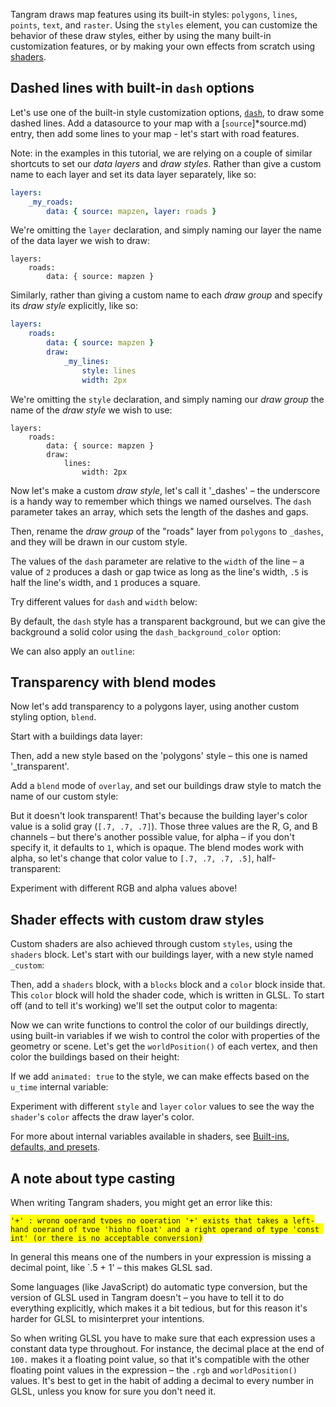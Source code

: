 <script>
function elementIntersectsViewport (el) {
  var top = el.offsetTop;
  var height = el.offsetHeight;

  while(el.offsetParent) {
    el = el.offsetParent;
    top += el.offsetTop;
  }

  return (
    top < (window.pageYOffset + window.innerHeight) &&
    (top + height) > window.pageYOffset
  );
}

function hide(el) {
    iframe = el.getElementsByTagName("iframe")[0];
    if (typeof iframe != "undefined") el.removeChild(iframe);
}
function show(el) {
    iframe = el.getElementsByTagName("iframe")[0];
    if (typeof iframe == "undefined") {
        iframe = document.createElement("iframe");
        el.appendChild(iframe);
        iframe.style.height = "100%";
        iframe.src = el.getAttribute("source");
    }
}

// check visibility every half-second, hide off-screen demos to go easy on the GPU

setInterval( function() {
    var elements = document.getElementsByClassName("demo-wrapper");
    for (var i=0; i < elements.length; i++) {
        el = elements[i];
        if (elementIntersectsViewport(el) || (i == 0 && window.pageYOffset < 500)) {
            show(el);
            // show the next two iframes as well
            show(elements[i+1]);
            show(elements[i+2]);
            for (var j=0; j < elements.length; j++) {
                if (j != i && j != i+1) {
                    hide(elements[j]);
                }
            }
            break;
        }
    }
}, 500);

</script>

Tangram draws map features using its built-in styles: `polygons`, `lines`, `points`, `text`, and `raster`. Using the `styles` element, you can customize the behavior of these draw styles, either by using the many built-in customization features, or by making your own effects from scratch using [shaders](shaders.md).

## Dashed lines with built-in `dash` options

Let's use one of the built-in style customization options, [`dash`](styles.md#dash), to draw some dashed lines. Add a datasource to your map with a [`source`]*source.md) entry, then add some lines to your map - let's start with road features.

<div class="demo-wrapper" source="https://mapzen.com/tangram/play/embed/?scene=https://tangrams.github.io/tangram-docs/tutorials/custom/custom1.yaml#16.50417/40.78070/-73.96085"></div>

Note: in the examples in this tutorial, we are relying on a couple of similar shortcuts to set our _data layers_ and _draw styles_. Rather than give a custom name to each layer and set its data layer separately, like so:

```yaml
layers:
    _my_roads:
        data: { source: mapzen, layer: roads }
```

We're omitting the `layer` declaration, and simply naming our layer the name of the data layer we wish to draw:

```
layers:
    roads:
        data: { source: mapzen }
```

Similarly, rather than giving a custom name to each _draw group_ and specify its _draw style_ explicitly, like so:

```yaml
layers:
    roads:
        data: { source: mapzen }
        draw:
            _my_lines:
                style: lines
                width: 2px
```

We're omitting the `style` declaration, and simply naming our _draw group_ the name of the _draw style_ we wish to use:

```
layers:
    roads:
        data: { source: mapzen }
        draw:
            lines:
                width: 2px
```

Now let's make a custom _draw style_, let's call it '_dashes' – the underscore is a handy way to remember which things we named ourselves. The `dash` parameter takes an array, which sets the length of the dashes and gaps.

<div class="demo-wrapper" source="https://mapzen.com/tangram/play/embed/?scene=https://tangrams.github.io/tangram-docs/tutorials/custom/custom2.yaml#16.50417/40.78070/-73.96085"></div>

Then, rename the _draw group_ of the "roads" layer from `polygons` to `_dashes`, and they will be drawn in our custom style.

The values of the `dash` parameter are relative to the `width` of the line – a value of `2` produces a dash or gap twice as long as the line's width, `.5` is half the line's width, and `1` produces a square.

Try different values for `dash` and `width` below:

<div class="demo-wrapper" source="https://mapzen.com/tangram/play/embed/?scene=https://tangrams.github.io/tangram-docs/tutorials/custom/custom3.yaml#16.50417/40.78070/-73.96085"></div>

By default, the `dash` style has a transparent background, but we can give the background a solid color using the `dash_background_color` option:

<div class="demo-wrapper" source="https://mapzen.com/tangram/play/embed/?scene=https://tangrams.github.io/tangram-docs/tutorials/custom/custom4.yaml#16.50417/40.78070/-73.96085"></div>

We can also apply an `outline`:

<div class="demo-wrapper" source="https://mapzen.com/tangram/play/embed/?scene=https://tangrams.github.io/tangram-docs/tutorials/custom/custom5.yaml#16.50417/40.78070/-73.96085"></div>

## Transparency with blend modes

Now let's add transparency to a polygons layer, using another custom styling option, `blend`.

Start with a buildings data layer:

<div class="demo-wrapper" source="https://mapzen.com/tangram/play/embed/?scene=https://tangrams.github.io/tangram-docs/tutorials/custom/custom6.yaml#18.07925/40.76442/-73.98058"></div>

Then, add a new style based on the 'polygons' style – this one is named '_transparent'.

<div class="demo-wrapper" source="https://mapzen.com/tangram/play/embed/?scene=https://tangrams.github.io/tangram-docs/tutorials/custom/custom7.yaml#18.07925/40.76442/-73.98058"></div>

Add a `blend` mode of `overlay`, and set our buildings draw style to match the name of our custom style:

<div class="demo-wrapper" source="https://mapzen.com/tangram/play/embed/?scene=https://tangrams.github.io/tangram-docs/tutorials/custom/custom8.yaml#18.07925/40.76442/-73.98058"></div>

But it doesn't look transparent! That's because the building layer's color value is a solid gray (`[.7, .7, .7]`). Those three values are the R, G, and B channels – but there's another possible value, for alpha – if you don't specify it, it defaults to `1`, which is opaque. The blend modes work with alpha, so let's change that color value to `[.7, .7, .7, .5]`, half-transparent:

<div class="demo-wrapper" source="https://mapzen.com/tangram/play/embed/?scene=https://tangrams.github.io/tangram-docs/tutorials/custom/custom9.yaml#18.07925/40.76442/-73.98058"></div>

Experiment with different RGB and alpha values above!

## Shader effects with custom draw styles

Custom shaders are also achieved through custom `styles`, using the `shaders` block. Let's start with our buildings layer, with a new style named `_custom`:

<div class="demo-wrapper" source="https://mapzen.com/tangram/play/embed/?scene=https://tangrams.github.io/tangram-docs/tutorials/custom/custom10.yaml#18.07925/40.76442/-73.98058"></div>

Then, add a `shaders` block, with a `blocks` block and a `color` block inside that. This `color` block will hold the shader code, which is written in GLSL. To start off (and to tell it's working) we'll set the output color to magenta:

<div class="demo-wrapper" source="https://mapzen.com/tangram/play/embed/?scene=https://tangrams.github.io/tangram-docs/tutorials/custom/custom11.yaml#18.07925/40.76442/-73.98058"></div>

Now we can write functions to control the color of our buildings directly, using built-in variables if we wish to control the color with properties of the geometry or scene. Let's get the `worldPosition()` of each vertex, and then color the buildings based on their height:

<div class="demo-wrapper" source="https://mapzen.com/tangram/play/embed/?scene=https://tangrams.github.io/tangram-docs/tutorials/custom/custom12.yaml#18.07925/40.76442/-73.98058"></div>

If we add `animated: true` to the style, we can make effects based on the `u_time` internal variable:

<div class="demo-wrapper" source="https://mapzen.com/tangram/play/embed/?scene=https://tangrams.github.io/tangram-docs/tutorials/custom/custom13.yaml#18.07925/40.76442/-73.98058"></div>

Experiment with different `style` and `layer` `color` values to see the way the `shader`'s `color` affects the draw layer's color.

For more about internal variables available in shaders, see [Built-ins, defaults, and presets](shaders.md#built-ins-defaults-and-presets).

## A note about type casting

When writing Tangram shaders, you might get an error like this:

<span style="background-color: yellow">`'+' : wrong operand types no operation '+' exists that takes a left-hand operand of type 'highp float' and a right operand of type 'const int' (or there is no acceptable conversion)`</span>

In general this means one of the numbers in your expression is missing a decimal point, like `.5 + 1' – this makes GLSL sad.

Some languages (like JavaScript) do automatic type conversion, but the version of GLSL used in Tangram doesn't – you have to tell it to do everything explicitly, which makes it a bit tedious, but for this reason it's harder for GLSL to misinterpret your intentions.

So when writing GLSL you have to make sure that each expression uses a constant data type throughout. For instance, the decimal place at the end of `100.` makes it a floating point value, so that it's compatible with the other floating point values in the expression – the `.rgb` and `worldPosition()` values. It's best to get in the habit of adding a decimal to every number in GLSL, unless you know for sure you don't need it.